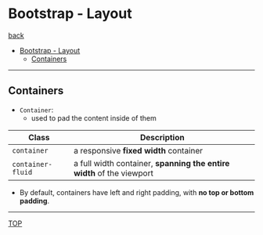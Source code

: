 # Bootstrap - Layout

[back](./index.md)

- [Bootstrap - Layout](#bootstrap---layout)
  - [Containers](#containers)

---

## Containers

- `Container`:
  - used to pad the content inside of them

| Class             | Description                                                           |
| ----------------- | --------------------------------------------------------------------- |
| `container`       | a responsive **fixed width** container                                |
| `container-fluid` | a full width container, **spanning the entire width** of the viewport |

- By default, containers have left and right padding, with **no top or bottom padding**.

---

[TOP](#bootstrap---layout)
